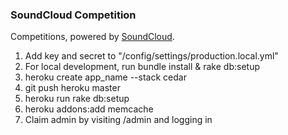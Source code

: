 ### SoundCloud Competition

Competitions, powered by [SoundCloud](http://soundcloud.com).

1. Add key and secret to "/config/settings/production.local.yml"
2. For local development, run bundle install & rake db:setup
3. heroku create app_name --stack cedar
4. git push heroku master
5. heroku run rake db:setup
6. heroku addons:add memcache
7. Claim admin by visiting /admin and logging in